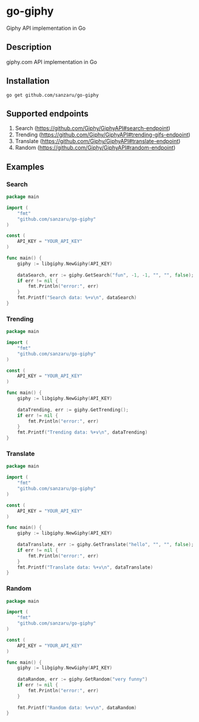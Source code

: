 # go-giphy
Giphy API implementation in Go

## Description
giphy.com API implementation in Go

## Installation

    go get github.com/sanzaru/go-giphy
    
## Supported endpoints

1. Search (https://github.com/Giphy/GiphyAPI#search-endpoint)
2. Trending (https://github.com/Giphy/GiphyAPI#trending-gifs-endpoint)
3. Translate (https://github.com/Giphy/GiphyAPI#translate-endpoint)
4. Random (https://github.com/Giphy/GiphyAPI#random-endpoint)

## Examples

### Search
```go
package main

import (
    "fmt"
    "github.com/sanzaru/go-giphy"
)

const (
    API_KEY = "YOUR_API_KEY"
)

func main() {
    giphy := libgiphy.NewGiphy(API_KEY)
    
    dataSearch, err := giphy.GetSearch("fun", -1, -1, "", "", false);
    if err != nil {
        fmt.Println("error:", err)
    }
    fmt.Printf("Search data: %+v\n", dataSearch)
}
```

### Trending
```go
package main

import (
    "fmt"
    "github.com/sanzaru/go-giphy"
)

const (
    API_KEY = "YOUR_API_KEY"
)

func main() {
    giphy := libgiphy.NewGiphy(API_KEY)
    
    dataTrending, err := giphy.GetTrending();
    if err != nil {
        fmt.Println("error:", err)
    }
    fmt.Printf("Trending data: %+v\n", dataTrending)
}
```

### Translate
```go
package main

import (
    "fmt"
    "github.com/sanzaru/go-giphy"
)

const (
    API_KEY = "YOUR_API_KEY"
)

func main() {
    giphy := libgiphy.NewGiphy(API_KEY)
    
    dataTranslate, err := giphy.GetTranslate("hello", "", "", false);
    if err != nil {
        fmt.Println("error:", err)
    }
    fmt.Printf("Translate data: %+v\n", dataTranslate)
}
```

### Random
```go
package main

import (
    "fmt"
    "github.com/sanzaru/go-giphy"
)

const (
    API_KEY = "YOUR_API_KEY"
)

func main() {
    giphy := libgiphy.NewGiphy(API_KEY)
    
    dataRandom, err := giphy.GetRandom("very funny")
    if err != nil {
        fmt.Println("error:", err)
    }
    
    fmt.Printf("Random data: %+v\n", dataRandom)
}
```
